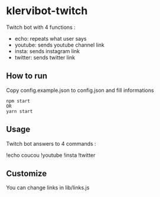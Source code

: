 # klervibot-twitch

Twitch bot with 4 functions :
- echo: repeats what user says
- youtube: sends youtube channel link
- insta: sends instagram link
- twitter: sends twitter link

## How to run

Copy config.example.json to config.json and fill informations

```shell
npm start
OR
yarn start
```

## Usage

Twitch bot answers to 4 commands :

!echo coucou
!youtube
!insta
!twitter

## Customize

You can change links in lib/links.js